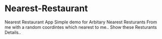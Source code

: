 # Nearest-Restaurant
Nearest Restaurant App
Simple demo for Arbitary Nearest Resturants From me with a random coordintes which nearest to me..
Show these Resturants Details..
